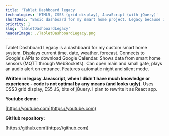 ```yaml
---
title: 'Tablet Dashboard legacy'
technologies: 'HTML5, CSS3 (grid display), JavaScript (with jQuery)'
shortDesc: "Basic dashboard for my smart home project. Legacy because I wrote it when I didn't have much knowledge or experience in JS."
priority: 1
slug: 'tabletDashboardLegacy'
headerImage: ./TabletDashboardLegacy.png
---
```


Tablet Dashboard Legacy is a dashboard for my custom smart home system. Displays current time, date, weather, forecast. Connects to Google's APIs to download Google Calendar. Shows data from smart home sensors (MQTT through WebSockets). Can open main and small gate, plays an audio alert on entrance. Features automatic night and silent mode.

**Written in legacy Javascript, when I didn't have much knowledge or experience - code is not optimal by any means (and looks ugly).** Uses CSS3 grid display, ES5 JS, bits of jQuery. I plan to rewrite it as React app.

**Youtube demo:**

[https://youtube.com](https://youtube.com)

**GitHub repository:**

[https://github.com](https://github.com)
